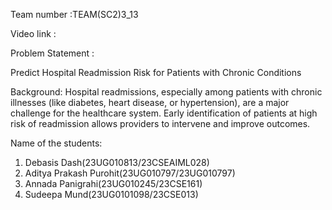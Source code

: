 Team number :TEAM(SC2)3_13

Video link :

Problem Statement :

Predict Hospital Readmission Risk for Patients with Chronic Conditions

Background:
Hospital readmissions, especially among patients with chronic illnesses (like diabetes, heart disease, or hypertension), are a major challenge for the healthcare system. Early identification of patients at high risk of readmission allows providers to intervene and improve outcomes.

Name of the students:
1. Debasis Dash(23UG010813/23CSEAIML028)
2. Aditya Prakash Purohit(23UG010797/23UG010797)
3. Annada Panigrahi(23UG010245/23CSE161)
4. Sudeepa Mund(23UG0101098/23CSE013)
